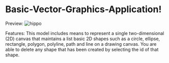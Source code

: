 # Basic-Vector-Graphics-Application!
Preview:
![hippo](https://user-images.githubusercontent.com/92605625/196913978-05e1ba8d-c376-47cf-a08f-4231434a8bac.gif)

Features:
This model includes means	to represent a single two-dimensional (2D) canvas that maintains a list basic 2D shapes such as a circle, ellipse, rectangle, polygon, polyline, path and line on	a drawing	canvas. You are able to delete any shape that has been created by selecting the id of that shape. 
